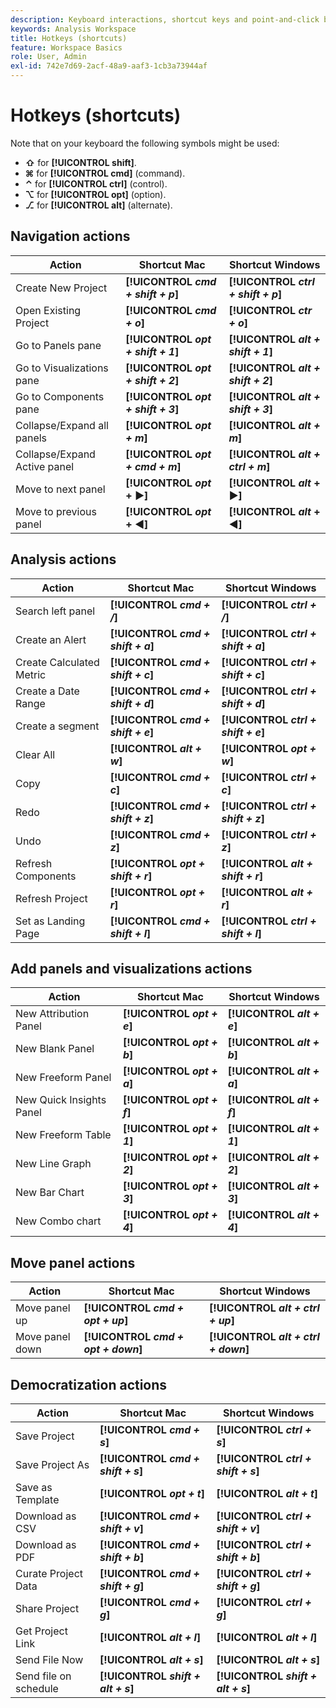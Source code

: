 ```yaml
---
description: Keyboard interactions, shortcut keys and point-and-click behaviors available in Analysis Workspace.
keywords: Analysis Workspace
title: Hotkeys (shortcuts)
feature: Workspace Basics
role: User, Admin
exl-id: 742e7d69-2acf-48a9-aaf3-1cb3a73944af
---
```

# Hotkeys (shortcuts)

Note that on your keyboard the following symbols might be used:

- **⇧** for **[!UICONTROL **shift**]**.
- **⌘** for **[!UICONTROL **cmd**]** (command).
- **⌃** for **[!UICONTROL **ctrl**]** (control).
- **⌥** for **[!UICONTROL **opt**]** (option).
- **⎇** for **[!UICONTROL **alt**]** (alternate).

## Navigation actions

 |  Action  |  Shortcut Mac  |  Shortcut Windows  | 
 | --- | --- | --- | 
 | Create New Project | **[!UICONTROL *cmd + shift + p*]** |  **[!UICONTROL *ctrl + shift + p*]**  | 
 | Open Existing Project | **[!UICONTROL *cmd + o*]** |  **[!UICONTROL *ctr + o*]**  | 
 | Go to Panels pane | **[!UICONTROL *opt + shift + 1*]** |  **[!UICONTROL *alt + shift + 1*]**  | 
 | Go to Visualizations pane | **[!UICONTROL *opt + shift + 2*]**  | **[!UICONTROL *alt + shift + 2*]** |
 | Go to Components pane | **[!UICONTROL *opt + shift + 3*]** | **[!UICONTROL *alt + shift + 3*]**  | 
 | Collapse/Expand all panels | **[!UICONTROL *opt + m*]** | **[!UICONTROL *alt + m*]**  | 
 | Collapse/Expand Active panel | **[!UICONTROL *opt + cmd + m*]** | **[!UICONTROL *alt + ctrl + m*]**  | 
 | Move to next panel | **[!UICONTROL *opt* + ▶︎]** | **[!UICONTROL *alt* + ▶︎]**  | 
 | Move to previous panel | **[!UICONTROL *opt* + ◀︎]** | **[!UICONTROL *alt* + ◀︎]**  | 

## Analysis actions

 |  Action  |  Shortcut Mac  |  Shortcut Windows  | 
 | --- | --- | --- | 
 | Search left panel | **[!UICONTROL *cmd + /*]** | **[!UICONTROL *ctrl + /*]** | 
 | Create an Alert | **[!UICONTROL *cmd + shift + a*]** | **[!UICONTROL *ctrl + shift + a*]** | 
 | Create Calculated Metric | **[!UICONTROL *cmd + shift + c*]** | **[!UICONTROL *ctrl + shift + c*]**| 
 | Create a Date Range | **[!UICONTROL *cmd + shift + d*]** | **[!UICONTROL *ctrl + shift + d*]** | 
 | Create a segment  | **[!UICONTROL *cmd + shift + e*]** | **[!UICONTROL *ctrl + shift + e*]** | 
 | Clear All | **[!UICONTROL *alt + w*]** | **[!UICONTROL *opt + w*]** | 
 | Copy | **[!UICONTROL *cmd + c*]** | **[!UICONTROL *ctrl + c*]** | 
 | Redo | **[!UICONTROL *cmd + shift + z*]** | **[!UICONTROL *ctrl + shift + z*]** | 
 | Undo | **[!UICONTROL *cmd + z*]** | **[!UICONTROL *ctrl + z*]** | 
 | Refresh Components | **[!UICONTROL *opt + shift + r*]** | **[!UICONTROL *alt + shift + r*]** | 
 | Refresh Project | **[!UICONTROL *opt + r*]** | **[!UICONTROL *alt + r*]** | 
 | Set as Landing Page | **[!UICONTROL *cmd + shift + l*]** | **[!UICONTROL *ctrl + shift + l*]** | 

## Add panels and visualizations actions

 |  Action  |  Shortcut Mac  |  Shortcut Windows  | 
 | --- | --- | --- | 
 | New Attribution Panel | **[!UICONTROL *opt + e*]** | **[!UICONTROL *alt + e*]** | 
 | New Blank Panel | **[!UICONTROL *opt + b*]** | **[!UICONTROL *alt + b*]** | 
 | New Freeform Panel | **[!UICONTROL *opt + a*]** | **[!UICONTROL *alt + a*]** | 
 | New Quick Insights Panel | **[!UICONTROL *opt + f*]** | **[!UICONTROL *alt + f*]** | 
 | New Freeform Table | **[!UICONTROL *opt + 1*]** | **[!UICONTROL *alt + 1*]** | 
 | New Line Graph | **[!UICONTROL *opt + 2*]** | **[!UICONTROL *alt + 2*]** | 
 | New Bar Chart | **[!UICONTROL *opt + 3*]** | **[!UICONTROL *alt + 3*]** | 
 | New Combo chart | **[!UICONTROL *opt + 4*]** |  **[!UICONTROL *alt + 4*]** | 

## Move panel actions

|  Action  |  Shortcut Mac  |  Shortcut Windows  | 
| --- | --- | --- | 
| Move panel up | **[!UICONTROL *cmd + opt + up*]** |  **[!UICONTROL *alt + ctrl + up*]** | 
| Move panel down | **[!UICONTROL *cmd + opt + down*]** |  **[!UICONTROL *alt + ctrl + down*]** |   

## Democratization actions

 |  Action  |  Shortcut Mac  |  Shortcut Windows  | 
 | --- | --- | --- | 
 | Save Project | **[!UICONTROL *cmd + s*]** | **[!UICONTROL *ctrl + s*]** | 
 | Save Project As | **[!UICONTROL *cmd + shift + s*]** | **[!UICONTROL *ctrl + shift + s*]** | 
 | Save as Template | **[!UICONTROL *opt + t*]** | **[!UICONTROL *alt + t*]** | 
 | Download as CSV | **[!UICONTROL *cmd + shift + v*]** | **[!UICONTROL *ctrl + shift + v*]** | 
 | Download as PDF | **[!UICONTROL *cmd + shift + b*]** | **[!UICONTROL *ctrl + shift + b*]** | 
 | Curate Project Data | **[!UICONTROL *cmd + shift + g*]** | **[!UICONTROL *ctrl + shift + g*]** | 
 | Share Project | **[!UICONTROL *cmd + g*]** | **[!UICONTROL *ctrl + g*]** | 
 | Get Project Link | **[!UICONTROL *alt + l*]** | **[!UICONTROL *alt + l*]** | 
 | Send File Now | **[!UICONTROL *alt + s*]** | **[!UICONTROL *alt + s*]** | 
 | Send file on schedule | **[!UICONTROL *shift + alt + s*]** | **[!UICONTROL *shift + alt + s*]** | 
